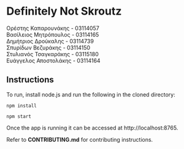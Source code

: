 # Definitely Not Skroutz

Ορέστης Καπαρουνάκης - 03114057\
Βασίλειος Μητρόπουλος - 03114165\
Δημήτριος Δρούκαλης - 03114739\
Σπυρίδων Βεζυράκης - 03114150\
Στυλιανός Τσαγκαράκης - 03115180\
Ευάγγελος Αποστολάκης - 03114164


## Instructions

To run, install node.js and run the following in the cloned directory:

`npm install`

`npm start`

Once the app is running it can be accessed at http://localhost:8765.

Refer to **CONTRIBUTING.md** for contributing instructions.